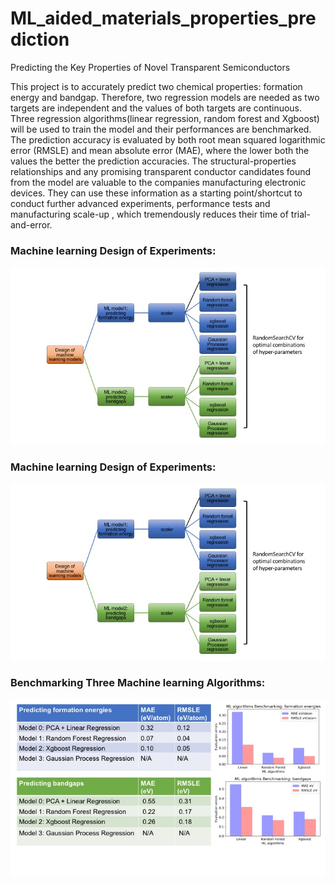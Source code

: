 # ML_aided_materials_properties_prediction
Predicting the Key Properties of Novel Transparent Semiconductors
 
This project is to accurately predict two chemical properties: formation energy and bandgap. Therefore, two regression models are needed as two targets are independent and the values of both targets are continuous. Three regression algorithms(linear regression, random forest and Xgboost) will be used to train the model and their performances are benchmarked. The prediction accuracy is evaluated by both root mean squared logarithmic error (RMSLE) and mean absolute error (MAE), where the lower both the values the better the prediction accuracies. The structural-properties relationships and any promising transparent conductor candidates found from the model are valuable to the companies manufacturing electronic devices. They can use these information as a starting point/shortcut to conduct further advanced experiments, performance tests and manufacturing scale-up , which tremendously reduces their time of trial-and-error.

### Machine learning Design of Experiments:

![alt text](./figures/ML_DOE_summary.jpg)

### Machine learning Design of Experiments:

![alt text](./figures/ML_DOE_summary.jpg)

### Benchmarking Three Machine learning Algorithms:

![alt text](./figures/ML_benchmark_summary.jpg)
